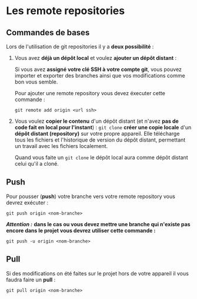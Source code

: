 
# Les remote repositories

## Commandes de bases
Lors de l'utilisation de git repositories il y a **deux possibilité** :

1. Vous avez **déjà un dépôt local** et voulez **ajouter un dépôt distant** :
	
	Si vous avez **assigné votre clé SSH à votre compte git**, vous pouvez importer et exporter des branches ainsi que vos modifications comme bon vous semble.
	
	Pour ajouter une remote repository vous devez éxecuter cette commande :
	
	```git
	git remote add origin <url ssh>
	```
	
2. Vous voulez **copier le contenu** d'un dépôt distant (et n'avez **pas de code fait en local pour l'instant**) :
	``git clone`` **créer une copie locale** d'un **dépôt distant (repository)** sur votre propre appareil. Elle télécharge tous les fichiers et l'historique de version du dépôt distant, permettant un travail avec les fichiers localement. 
	
	Quand vous faite un `git clone` le dépôt local aura comme dépôt distant celui qu'il a cloné.

## Push
Pour pousser (**push**) votre branche vers votre remote repository vous devrez exécuter :
```git
git push origin <nom-branche>
```


***Attention :*** **dans le cas ou vous devez mettre une branche qui n'existe pas encore dans le projet vous devrez utiliser cette commande :**
```git
git push -u origin <nom-branche>
```

## Pull
Si des modifications on été faites sur le projet hors de votre appareil il vous faudra faire un **pull** :
```git
git pull origin <nom-branche>
```

